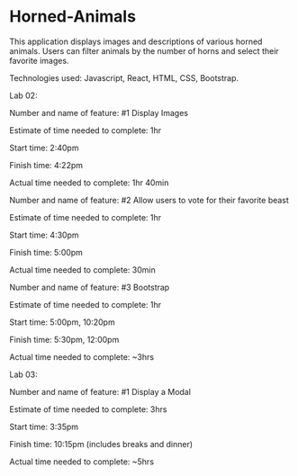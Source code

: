 # Horned-Animals

This application displays images and descriptions of various horned animals.
Users can filter animals by the number of horns and select their favorite images.

Technologies used: Javascript, React, HTML, CSS, Bootstrap.


Lab 02:

Number and name of feature: #1 Display Images

Estimate of time needed to complete: 1hr

Start time: 2:40pm

Finish time: 4:22pm

Actual time needed to complete: 1hr 40min

Number and name of feature: #2 Allow users to vote for their favorite beast

Estimate of time needed to complete: 1hr

Start time: 4:30pm

Finish time: 5:00pm

Actual time needed to complete: 30min

Number and name of feature: #3 Bootstrap

Estimate of time needed to complete: 1hr

Start time: 5:00pm, 10:20pm

Finish time: 5:30pm, 12:00pm

Actual time needed to complete: ~3hrs


Lab 03:

Number and name of feature: #1 Display a Modal

Estimate of time needed to complete: 3hrs

Start time: 3:35pm

Finish time: 10:15pm (includes breaks and dinner)

Actual time needed to complete: ~5hrs